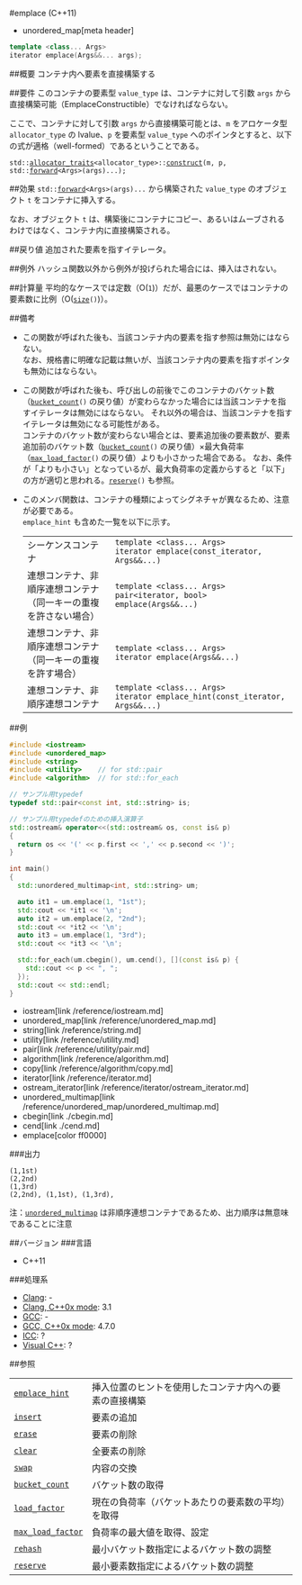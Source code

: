 #emplace (C++11)
* unordered_map[meta header]

```cpp
template <class... Args>
iterator emplace(Args&&... args);
```

##概要
コンテナ内へ要素を直接構築する


##要件
このコンテナの要素型 `value_type` は、コンテナに対して引数 `args` から直接構築可能（EmplaceConstructible）でなければならない。

ここで、コンテナに対して引数 `args` から直接構築可能とは、`m` をアロケータ型 `allocator_type` の lvalue、`p` を要素型 `value_type` へのポインタとすると、以下の式が適格（well-formed）であるということである。

`std::`[`allocator_traits`](/reference/memory/allocator_traits.md)`<allocator_type>::`[`construct`](/reference/memory/allocator_traits/construct.md)`(m, p, std::`[`forward`](/reference/utility/forward.md)`<Args>(args)...);`


##効果
`std::`[`forward`](/reference/utility/forward.md)`<Args>(args)...` から構築された `value_type` のオブジェクト `t` をコンテナに挿入する。

なお、オブジェクト `t` は、構築後にコンテナにコピー、あるいはムーブされるわけではなく、コンテナ内に直接構築される。


##戻り値
追加された要素を指すイテレータ。


##例外
ハッシュ関数以外から例外が投げられた場合には、挿入はされない。


##計算量
平均的なケースでは定数（O(`1`)）だが、最悪のケースではコンテナの要素数に比例（O([`size`](./size.md)`()`)）。


##備考
- この関数が呼ばれた後も、当該コンテナ内の要素を指す参照は無効にはならない。  
	なお、規格書に明確な記載は無いが、当該コンテナ内の要素を指すポインタも無効にはならない。
- この関数が呼ばれた後も、呼び出しの前後でこのコンテナのバケット数（[`bucket_count`](./bucket_count.md)`()` の戻り値）が変わらなかった場合には当該コンテナを指すイテレータは無効にはならない。
	それ以外の場合は、当該コンテナを指すイテレータは無効になる可能性がある。  
	コンテナのバケット数が変わらない場合とは、要素追加後の要素数が、要素追加前のバケット数（[`bucket_count`](./bucket_count.md)`()` の戻り値）×最大負荷率（[`max_load_factor`](./max_load_factor.md)`()` の戻り値）よりも小さかった場合である。
	なお、条件が「よりも小さい」となっているが、最大負荷率の定義からすると「以下」の方が適切と思われる。[`reserve`](./reserve.md)`()` も参照。
- このメンバ関数は、コンテナの種類によってシグネチャが異なるため、注意が必要である。  
	`emplace_hint` も含めた一覧を以下に示す。

	|                                                                       |                                                                                    |
	|-----------------------------------------------------------------------|------------------------------------------------------------------------------------|
	| シーケンスコンテナ                                                    | `template <class... Args>`<br/> `iterator emplace(const_iterator, Args&&...)`      |
	| 連想コンテナ、非順序連想コンテナ<br/>（同一キーの重複を許さない場合） | `template <class... Args>`<br/> `pair<iterator, bool> emplace(Args&&...)`          |
	| 連想コンテナ、非順序連想コンテナ<br/>（同一キーの重複を許す場合）     | `template <class... Args>`<br/> `iterator emplace(Args&&...)`                      |
	| 連想コンテナ、非順序連想コンテナ                                      | `template <class... Args>`<br/> `iterator emplace_hint(const_iterator, Args&&...)` |


##例
```cpp
#include <iostream>
#include <unordered_map>
#include <string>
#include <utility>    // for std::pair
#include <algorithm>  // for std::for_each

// サンプル用typedef
typedef std::pair<const int, std::string> is;

// サンプル用typedefのための挿入演算子
std::ostream& operator<<(std::ostream& os, const is& p)
{
  return os << '(' << p.first << ',' << p.second << ')';
}

int main()
{
  std::unordered_multimap<int, std::string> um;

  auto it1 = um.emplace(1, "1st");
  std::cout << *it1 << '\n';
  auto it2 = um.emplace(2, "2nd");
  std::cout << *it2 << '\n';
  auto it3 = um.emplace(1, "3rd");
  std::cout << *it3 << '\n';

  std::for_each(um.cbegin(), um.cend(), [](const is& p) {
    std::cout << p << ", ";
  });
  std::cout << std::endl;
}
```
* iostream[link /reference/iostream.md]
* unordered_map[link /reference/unordered_map.md]
* string[link /reference/string.md]
* utility[link /reference/utility.md]
* pair[link /reference/utility/pair.md]
* algorithm[link /reference/algorithm.md]
* copy[link /reference/algorithm/copy.md]
* iterator[link /reference/iterator.md]
* ostream_iterator[link /reference/iterator/ostream_iterator.md]
* unordered_multimap[link /reference/unordered_map/unordered_multimap.md]
* cbegin[link ./cbegin.md]
* cend[link ./cend.md]
* emplace[color ff0000]

###出力
```
(1,1st)
(2,2nd)
(1,3rd)
(2,2nd), (1,1st), (1,3rd), 
```

注：[`unordered_multimap`](/reference/unordered_map/unordered_multimap.md) は非順序連想コンテナであるため、出力順序は無意味であることに注意


##バージョン
###言語
- C++11

###処理系

- [Clang](/implementation.md#clang): -
- [Clang, C++0x mode](/implementation.md#clang): 3.1
- [GCC](/implementation.md#gcc): -
- [GCC, C++0x mode](/implementation.md#gcc): 4.7.0
- [ICC](/implementation.md#icc): ?
- [Visual C++](/implementation.md#visual_cpp): ?

##参照

|                                           |                                                        |
|-------------------------------------------|--------------------------------------------------------|
| [`emplace_hint`](./emplace_hint.md)       | 挿入位置のヒントを使用したコンテナ内への要素の直接構築 |
| [`insert`](./insert.md)                   | 要素の追加                                             |
| [`erase`](./erase.md)                     | 要素の削除                                             |
| [`clear`](./clear.md)                     | 全要素の削除                                           |
| [`swap`](./swap.md)                       | 内容の交換                                             |
| [`bucket_count`](./bucket_count.md)       | バケット数の取得                                       |
| [`load_factor`](./load_factor.md)         | 現在の負荷率（バケットあたりの要素数の平均）を取得     |
| [`max_load_factor`](./max_load_factor.md) | 負荷率の最大値を取得、設定                             |
| [`rehash`](./rehash.md)                   | 最小バケット数指定によるバケット数の調整               |
| [`reserve`](./reserve.md)                 | 最小要素数指定によるバケット数の調整                   |


